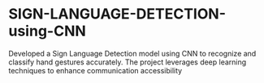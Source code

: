 # SIGN-LANGUAGE-DETECTION-using-CNN
Developed a Sign Language Detection model using CNN to recognize and classify hand gestures accurately. The project leverages deep learning techniques to enhance communication accessibility
